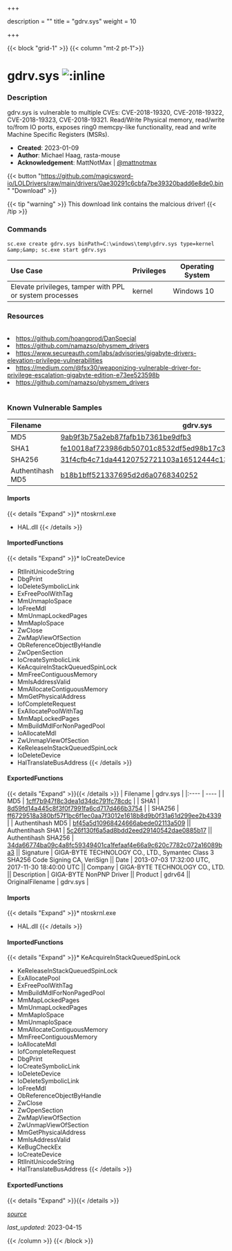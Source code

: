 +++

description = ""
title = "gdrv.sys"
weight = 10

+++


{{< block "grid-1" >}}
{{< column "mt-2 pt-1">}}


# gdrv.sys ![:inline](/images/twitter_verified.png) 


### Description

gdrv.sys is vulnerable to multiple CVEs: CVE-2018-19320, CVE-2018-19322, CVE-2018-19323, CVE-2018-19321. Read/Write Physical memory, read/write to/from IO ports, exposes ring0 memcpy-like functionality,  read and write Machine Specific Registers (MSRs).

- **Created**: 2023-01-09
- **Author**: Michael Haag, rasta-mouse
- **Acknowledgement**: MattNotMax | [@mattnotmax](https://twitter.com/@mattnotmax)


{{< button "https://github.com/magicsword-io/LOLDrivers/raw/main/drivers/0ae30291c6cbfa7be39320badd6e8de0.bin" "Download" >}}

{{< tip "warning" >}}
This download link contains the malcious driver!
{{< /tip >}}

### Commands

```
sc.exe create gdrv.sys binPath=C:\windows\temp\gdrv.sys type=kernel &amp;&amp; sc.exe start gdrv.sys
```

| Use Case | Privileges | Operating System | 
|:---- | ---- | ---- |
| Elevate privileges, tamper with PPL or system processes | kernel | Windows 10 |

### Resources
<br>
<li><a href="https://github.com/hoangprod/DanSpecial">https://github.com/hoangprod/DanSpecial</a></li>
<li><a href="https://github.com/namazso/physmem_drivers">https://github.com/namazso/physmem_drivers</a></li>
<li><a href="https://www.secureauth.com/labs/advisories/gigabyte-drivers-elevation-privilege-vulnerabilities">https://www.secureauth.com/labs/advisories/gigabyte-drivers-elevation-privilege-vulnerabilities</a></li>
<li><a href="https://medium.com/@fsx30/weaponizing-vulnerable-driver-for-privilege-escalation-gigabyte-edition-e73ee523598b">https://medium.com/@fsx30/weaponizing-vulnerable-driver-for-privilege-escalation-gigabyte-edition-e73ee523598b</a></li>
<li><a href="https://github.com/namazso/physmem_drivers">https://github.com/namazso/physmem_drivers</a></li>
<br>

### Known Vulnerable Samples

| Filename | gdrv.sys |
|:---- | ---- | 
| MD5 | <a href="https://www.virustotal.com/gui/file/9ab9f3b75a2eb87fafb1b7361be9dfb3">9ab9f3b75a2eb87fafb1b7361be9dfb3</a> |
| SHA1 | <a href="https://www.virustotal.com/gui/file/fe10018af723986db50701c8532df5ed98b17c39">fe10018af723986db50701c8532df5ed98b17c39</a> |
| SHA256 | <a href="https://www.virustotal.com/gui/file/31f4cfb4c71da44120752721103a16512444c13c2ac2d857a7e6f13cb679b427">31f4cfb4c71da44120752721103a16512444c13c2ac2d857a7e6f13cb679b427</a> |
| Authentihash MD5 | <a href="https://www.virustotal.com/gui/search/authentihash%b18b1bff521337695d2d6a0768340252">b18b1bff521337695d2d6a0768340252</a> || Authentihash SHA1 | <a href="https://www.virustotal.com/gui/search/authentihash%0f5034fcf5b34be22a72d2ecc29e348e93b6f00f">0f5034fcf5b34be22a72d2ecc29e348e93b6f00f</a> || Authentihash SHA256 | <a href="https://www.virustotal.com/gui/search/authentihash%9c0e80958b907c8df345ec2f8d711acefb4951ee3e6e84892ecd429f5e1f3acb">9c0e80958b907c8df345ec2f8d711acefb4951ee3e6e84892ecd429f5e1f3acb</a> || Signature | Giga-Byte Technology, VeriSign Class 3 Code Signing 2009-2 CA, VeriSign Class 3 Public Primary CA   || Date | 2013-07-03 17:32:00 UTC, 2017-11-30 18:40:00 UTC || Company | Windows (R) Server 2003 DDK provider || Description | GIGABYTE Tools || Product | Windows (R) Server 2003 DDK driver || OriginalFilename | gdrv.sys |
#### Imports
{{< details "Expand" >}}* ntoskrnl.exe
* HAL.dll
{{< /details >}}
#### ImportedFunctions
{{< details "Expand" >}}* IoCreateDevice
* RtlInitUnicodeString
* DbgPrint
* IoDeleteSymbolicLink
* ExFreePoolWithTag
* MmUnmapIoSpace
* IoFreeMdl
* MmUnmapLockedPages
* MmMapIoSpace
* ZwClose
* ZwMapViewOfSection
* ObReferenceObjectByHandle
* ZwOpenSection
* IoCreateSymbolicLink
* KeAcquireInStackQueuedSpinLock
* MmFreeContiguousMemory
* MmIsAddressValid
* MmAllocateContiguousMemory
* MmGetPhysicalAddress
* IofCompleteRequest
* ExAllocatePoolWithTag
* MmMapLockedPages
* MmBuildMdlForNonPagedPool
* IoAllocateMdl
* ZwUnmapViewOfSection
* KeReleaseInStackQueuedSpinLock
* IoDeleteDevice
* HalTranslateBusAddress
{{< /details >}}
#### ExportedFunctions
{{< details "Expand" >}}{{< /details >}}
| Filename | gdrv.sys |
|:---- | ---- | 
| MD5 | <a href="https://www.virustotal.com/gui/file/1cff7b947f8c3dea1d34dc791fc78cdc">1cff7b947f8c3dea1d34dc791fc78cdc</a> |
| SHA1 | <a href="https://www.virustotal.com/gui/file/8d59fd14a445c8f3f0f7991fa6cd717d466b3754">8d59fd14a445c8f3f0f7991fa6cd717d466b3754</a> |
| SHA256 | <a href="https://www.virustotal.com/gui/file/ff6729518a380bf57f1bc6f1ec0aa7f3012e1618b8d9b0f31a61d299ee2b4339">ff6729518a380bf57f1bc6f1ec0aa7f3012e1618b8d9b0f31a61d299ee2b4339</a> |
| Authentihash MD5 | <a href="https://www.virustotal.com/gui/search/authentihash%bf45a5d10968424666abede02113a509">bf45a5d10968424666abede02113a509</a> || Authentihash SHA1 | <a href="https://www.virustotal.com/gui/search/authentihash%5c26f130f6a5ad8bdd2eed29140542dae0885b17">5c26f130f6a5ad8bdd2eed29140542dae0885b17</a> || Authentihash SHA256 | <a href="https://www.virustotal.com/gui/search/authentihash%34da66774ba09c4a8fc59349401ca1fefaaf4e66a9c620c7782c072a16089ba3">34da66774ba09c4a8fc59349401ca1fefaaf4e66a9c620c7782c072a16089ba3</a> || Signature | GIGA-BYTE TECHNOLOGY CO., LTD., Symantec Class 3 SHA256 Code Signing CA, VeriSign   || Date | 2013-07-03 17:32:00 UTC, 2017-11-30 18:40:00 UTC || Company | GIGA-BYTE TECHNOLOGY CO., LTD. || Description | GIGA-BYTE NonPNP Driver || Product | gdrv64 || OriginalFilename | gdrv.sys |
#### Imports
{{< details "Expand" >}}* ntoskrnl.exe
* HAL.dll
{{< /details >}}
#### ImportedFunctions
{{< details "Expand" >}}* KeAcquireInStackQueuedSpinLock
* KeReleaseInStackQueuedSpinLock
* ExAllocatePool
* ExFreePoolWithTag
* MmBuildMdlForNonPagedPool
* MmMapLockedPages
* MmUnmapLockedPages
* MmMapIoSpace
* MmUnmapIoSpace
* MmAllocateContiguousMemory
* MmFreeContiguousMemory
* IoAllocateMdl
* IofCompleteRequest
* DbgPrint
* IoCreateSymbolicLink
* IoDeleteDevice
* IoDeleteSymbolicLink
* IoFreeMdl
* ObReferenceObjectByHandle
* ZwClose
* ZwOpenSection
* ZwMapViewOfSection
* ZwUnmapViewOfSection
* MmGetPhysicalAddress
* MmIsAddressValid
* KeBugCheckEx
* IoCreateDevice
* RtlInitUnicodeString
* HalTranslateBusAddress
{{< /details >}}
#### ExportedFunctions
{{< details "Expand" >}}{{< /details >}}



[*source*](https://github.com/magicsword-io/LOLDrivers/tree/main/yaml/gdrv.yaml)

*last_updated:* 2023-04-15








{{< /column >}}
{{< /block >}}
